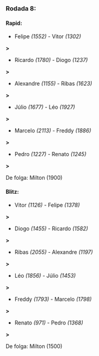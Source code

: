 ### Rodada 8:

#### Rapid:

* Felipe *(1552)*     -     Vitor *(1302)*

 **>** 
* Ricardo *(1780)*     -     Diogo *(1237)*

 **>** 
* Alexandre *(1155)*     -     Ribas *(1623)*

 **>** 
* Júlio *(1677)*     -     Léo *(1927)*

 **>** 
* Marcelo *(2113)*     -     Freddy *(1886)*

 **>** 
* Pedro *(1227)*     -     Renato *(1245)*

 **>** 

De folga: Milton (1900)

#### Blitz:

* Vitor *(1126)*     -     Felipe *(1378)*

 **>** 
* Diogo *(1455)*     -     Ricardo *(1582)*

 **>** 
* Ribas *(2055)*     -     Alexandre *(1197)*

 **>** 
* Léo *(1856)*     -     Júlio *(1453)*

 **>** 
* Freddy *(1793)*     -     Marcelo *(1798)*

 **>** 
* Renato *(971)*     -     Pedro *(1368)*

 **>** 

De folga: Milton (1500)

